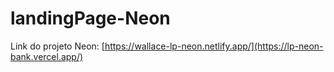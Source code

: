 # landingPage-Neon

Link do projeto Neon: [https://wallace-lp-neon.netlify.app/](https://lp-neon-bank.vercel.app/)
